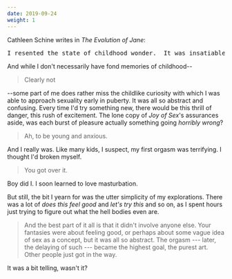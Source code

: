 ```yaml
---
date: 2019-09-24
weight: 1
---
```


Cathleen Schine writes in *The Evolution of Jane*:

<pre class="verse">I resented the state of childhood wonder.  It was insatiable, yet it seemed to me to be no more than a puerile affliction, like baby teeth.  My ignorance struck me as a bizarre anomaly, for I felt, with utter certainty, that I was --- how can I say this? --- that I was *sufficient*.  Evidence to the contrary forced itself on me every hour of every day, but that seemed to me some preposterous misunderstanding.</pre>

And while I don't necessarily have fond memories of childhood--

> Clearly not

--some part of me does rather miss the childlike curiosity with which I was able to approach sexuality early in puberty. It was all so abstract and confusing. Every time I'd try something new, there would be this thrill of danger, this rush of excitement. The lone copy of *Joy of Sex*'s assurances aside, was each burst of pleasure actually something going *horribly wrong*?

> Ah, to be young and anxious.

And I really was. Like many kids, I suspect, my first orgasm was terrifying. I thought I'd broken myself.

> You got over it.

Boy did I. I soon learned to love masturbation.

But still, the bit I yearn for was the utter simplicity of my explorations. There was a lot of *does this feel good* and *let's try this* and so on, as I spent hours just trying to figure out what the hell bodies even are.

> And the best part of it all is that it didn't involve anyone else. Your fantasies were about feeling good, or perhaps about some vague idea of sex as a concept, but it was all so abstract. The orgasm --- later, the delaying of such --- became the highest goal, the purest art. Other people just got in the way.

It was a bit telling, wasn't it?
